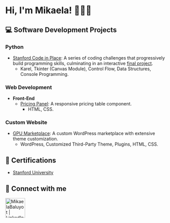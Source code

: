 <h1>Hi, I'm Mikaela! 👩🏻‍💻 </h1>

<h2>💻 Software Development Projects</h2>

<h3>Python</h3>

- [Stanford Code in Place](https://github.com/mikaebal/stanford/blob/main/README.md): A series of coding challenges that progressively build programming skills, culminating in an interactive [final project](https://github.com/mikaebal/stanford/tree/main/Week7-Final-Project).
    - Karel, Tkinter (Canvas Module), Control Flow, Data Structures, Console Programming.
 
<h3>Web Development</h3>

  - <b>Front-End</b> 
    - [Pricing Panel](https://github.com/mikaebal/price-table-project): A responsive pricing table component.
      - HTML, CSS.

     
<h3>Custom Website</h3>

  - [GPU Marketplace](https://github.com/mikaebal/gpu-marketplace): A custom WordPress marketplace with extensive theme customization.
    - WordPress, Customized Third-Party Theme, Plugins, HTML, CSS.


 
<h2>📃 Certifications</h2>

- [Stanford University](https://codeinplace.stanford.edu/cip3/certificate/clr2kv)



<h2> 📱 Connect with me</h2>

[<img align="left" alt="MikaelaBaluyot | LinkedIn" width="62px" src="https://img.icons8.com/?size=100&id=64154&format=png&color=000000"/>][linkedin]

[linkedin]: https://linkedin.com/in/mikaelabaluyot


